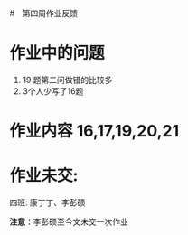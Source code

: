 #　第四周作业反馈

# 作业中的问题

1. 19 题第二问做错的比较多
2. 3个人少写了16题



# 作业内容 16,17,19,20,21

# 作业未交:
四班: 康丁丁、李彭硕



**注意**：李彭硕至今文未交一次作业

